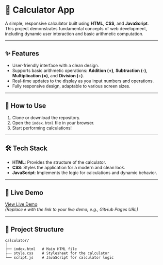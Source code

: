 # 🧮 Calculator App  

A simple, responsive calculator built using **HTML**, **CSS**, and **JavaScript**. This project demonstrates fundamental concepts of web development, including dynamic user interaction and basic arithmetic computation.

---

## ✨ Features  
- User-friendly interface with a clean design.  
- Supports basic arithmetic operations: **Addition (+)**, **Subtraction (-)**, **Multiplication (×)**, and **Division (÷)**.  
- Real-time updates to the display as you input numbers and operations.  
- Fully responsive design, adaptable to various screen sizes.  

---

## 🚀 How to Use  
1. Clone or download the repository.  
2. Open the `index.html` file in your browser.  
3. Start performing calculations!  

---

## 🛠️ Tech Stack  
- **HTML**: Provides the structure of the calculator.  
- **CSS**: Styles the application for a modern and clean look.  
- **JavaScript**: Implements the logic for calculations and dynamic behavior.  

---

## 🔗 Live Demo  
[View Live Demo](#)  
*(Replace `#` with the link to your live demo, e.g., GitHub Pages URL)*  

---

## 📂 Project Structure  
```plaintext
calculator/
│
├── index.html   # Main HTML file
├── style.css    # Stylesheet for the calculator
└── script.js    # JavaScript for calculator logic
